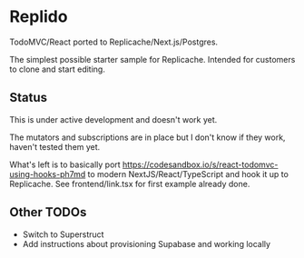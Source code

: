 # Replido

TodoMVC/React ported to Replicache/Next.js/Postgres.

The simplest possible starter sample for Replicache.
Intended for customers to clone and start editing.

## Status

This is under active development and doesn't work yet.

The mutators and subscriptions are in place but I don't know if they work, haven't tested them yet.

What's left is to basically port https://codesandbox.io/s/react-todomvc-using-hooks-ph7md to modern NextJS/React/TypeScript and hook it up to Replicache. See frontend/link.tsx for first example already done.

## Other TODOs

- Switch to Superstruct
- Add instructions about provisioning Supabase and working locally
